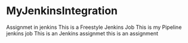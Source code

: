 # MyJenkinsIntegration
Assignmet in jenkins
This is a Freestyle Jenkins Job
This is my Pipeline jenkins job
This is an Jenkins assignmet
this is an assignment
